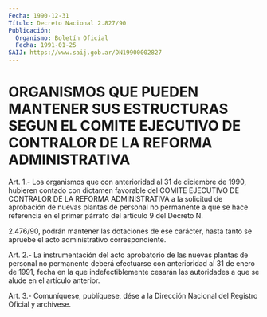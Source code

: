 ```yaml
---
Fecha: 1990-12-31
Título: Decreto Nacional 2.827/90
Publicación:
  Organismo: Boletín Oficial
  Fecha: 1991-01-25
SAIJ: https://www.saij.gob.ar/DN19900002827
---
```

# ORGANISMOS QUE PUEDEN MANTENER SUS ESTRUCTURAS SEGUN EL COMITE EJECUTIVO DE CONTRALOR DE LA REFORMA ADMINISTRATIVA

<a id="1"></a>
Art. 1.- Los organismos que con anterioridad al 31 de diciembre de  1990,  hubieren  contado  con  dictamen  favorable  del  COMITE EJECUTIVO  DE CONTRALOR DE LA REFORMA ADMINISTRATIVA a la solicitud de aprobación  de nuevas plantas de personal no permanente a que se hace referencia  en el primer párrafo del artículo 9 del Decreto N.

2.476/90, podrán mantener  las  dotaciones  de  ese carácter, hasta tanto    se    apruebe   el  acto  administrativo  correspondiente.

<a id="2"></a>
Art. 2.- La instrumentación del acto aprobatorio de las nuevas plantas de personal no permanente deberá efectuarse con anterioridad al 31 de enero de 1991, fecha en la que indefectiblemente  cesarán  las  autoridades  a  que se alude en el artículo anterior.

<a id="3"></a>
Art. 3.- Comuníquese, publíquese, dése a la Dirección Nacional del Registro Oficial y archívese.